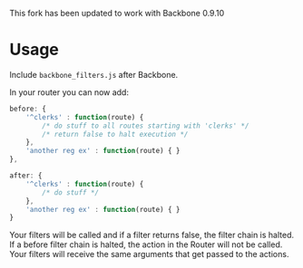 This fork has been updated to work with Backbone 0.9.10

# Usage

Include `backbone_filters.js` after Backbone.

In your router you can now add:

```javascript
before: {
	'^clerks' : function(route) {
		/* do stuff to all routes starting with 'clerks' */
		/* return false to halt execution */
	},
	'another reg ex' : function(route) { }
},

after: {
	'^clerks' : function(route) {
		/* do stuff */
	},
	'another reg ex' : function(route) { }	
}
```

Your filters will be called and if a filter returns false, the filter chain is halted.
If a before filter chain is halted, the action in the Router will not be called. Your
filters will receive the same arguments that get passed to the actions.
